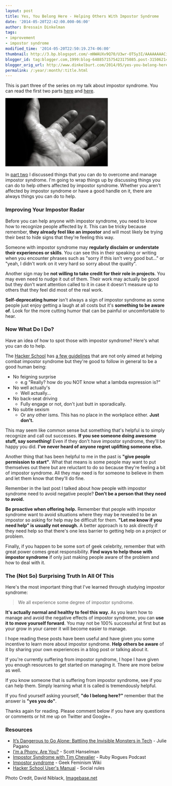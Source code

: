 ```yaml
---
layout: post
title: Yes, You Belong Here - Helping Others With Impostor Syndrome
date: '2014-05-20T22:42:00.000-06:00'
author: Bressain Dinkelman
tags:
- improvement
- impostor syndrome
modified_time: '2014-05-20T22:50:19.274-06:00'
thumbnail: http://3.bp.blogspot.com/-mNWAUXv9Q70/U3wr-OTSy3I/AAAAAAAACig/Tr2O9qAGFDE/s72-c/hand-reaching-bw.jpg
blogger_id: tag:blogger.com,1999:blog-6488571575423175085.post-3150621416368732448
blogger_orig_url: http://www.dinkelburt.com/2014/05/yes-you-belong-here-helping-others-with.html
permalink: /:year/:month/:title.html
---
```

This is part three of the series on my talk about impostor syndrome. You can read the first two parts [here](/blog/2014-04-25-yes-you-belong-here-what-is-impostor/) and [here](/blog/2014-05-11-yes-you-belong-here-overcoming-impostor/).

<div markdown="1" class="inline-image">
    <img src="/blog/images/hand-reaching-bw.jpg" alt="hand reaching out" style="height:213px;width:320px;" />
</div>

In [part two](/blog/2014-05-11-yes-you-belong-here-overcoming-impostor/) I discussed things that you can do to overcome and manage impostor syndrome. I'm going to wrap things up by discussing things you can do to help others affected by impostor syndrome. Whether you aren't affected by impostor syndrome or have a good handle on it, there are always things you can do to help.
<!--more-->

### Improving Your Impostor Radar

Before you can help anyone with impostor syndrome, you need to know how to recognize people affected by it. This can be tricky because remember, **they already feel like an impostor** and will most likely be trying their best to hide signs that they're feeling this way.

Someone with impostor syndrome may **regularly disclaim or understate their experiences or skills**. You can see this in their speaking or writing when you encounter phrases such as "sorry if this isn't very good but..." or "yeah, I didn't work on it very hard so sorry about the quality".

Another sign may be **not willing to take credit for their role in projects**. You may even need to nudge it out of them. Their work may actually be good but they don't want attention called to it in case it doesn't measure up to others that they feel did most of the real work.

**Self-deprecating humor** isn't always a sign of impostor syndrome as some people just enjoy getting a laugh at all costs but it's **something to be aware of**. Look for the more cutting humor that can be painful or uncomfortable to hear.

### Now What Do I Do?

Have an idea of how to spot those with impostor syndrome? Here's what you can do to help.

The [Hacker School](https://www.hackerschool.com/) has [a few guidelines](https://www.hackerschool.com/manual#sec-environment) that are not only aimed at helping combat impostor syndrome but they're good to follow in general to be a good human being:

* No feigning surprise
  * e.g "Really? how do you NOT know what a lambda expression is?"
* No well actually's
  * Well actually...
* No back-seat driving
  * Fully engage or not, don't just butt in sporadically.
* No subtle sexism
  * Or any other isms. This has no place in the workplace either. **Just don't.**

This may seem like common sense but something that's helpful is to simply recognize and call out successes. **If you see someone doing awesome stuff, say something!** Even if they don't have impostor syndrome, they'll be happy you did. **I've never heard of anyone regret uplifting someone else.**

Another thing that has been helpful to me in the past is **"give people permission to start"**. What that means is some people may want to put themselves out there but are reluctant to do so because they're feeling a bit of impostor syndrome. All they may need is for someone to believe in them and let them know that they'll do fine.

Remember in the last post I talked about how people with impostor syndrome need to avoid negative people? **Don't be a person that they need to avoid.**

**Be proactive when offering help.** Remember that people with impostor syndrome want to avoid situations where they may be revealed to be an impostor so asking for help may be difficult for them. **"Let me know if you need help" is usually not enough.** A better approach is to ask directly if they need help so that there's one less barrier to getting help on a project or problem.

Finally, if you happen to be some sort of geek celebrity, remember that with great power comes great responsibility. **Find ways to help those with impostor syndrome** if only just making people aware of the problem and how to deal with it.

### The (Not So) Surprising Truth In All Of This

Here's the most important thing that I've learned through studying impostor syndrome:

> We all experience some degree of impostor syndrome.

**It's actually normal and healthy to feel this way.** As you learn how to manage and avoid the negative effects of impostor syndrome, you can **use it to move yourself forward**. You may not be 100% successful at first but as your grow in your career it will become easier to manage.

I hope reading these posts have been useful and have given you some incentive to learn more about impostor syndrome. **Help others be aware** of it by sharing your own experiences in a blog post or talking about it.

If you're currently suffering from impostor syndrome, I hope I have given you enough resources to get started on managing it. There are more below as well.

If you know someone that is suffering from impostor syndrome, see if you can help them. Simply learning what it is called is tremendously helpful.

If you find yourself asking yourself, **"do I belong here?"** remember that the answer is **"yes you do"**.

Thanks again for reading. Please comment below if you have any questions or comments or hit me up on Twitter and Google+.

### Resources

* [It’s Dangerous to Go Alone: Battling the Invisible Monsters in Tech](http://juliepagano.com/blog/2013/11/02/it-s-dangerous-to-go-alone-battling-the-invisible-monsters-in-tech/) - Julie Pagano
* [I’m a Phony. Are You?](http://www.hanselman.com/blog/ImAPhonyAreYou.aspx) - Scott Hanselman
* [Impostor Syndrome with Tim Chevalier](http://rubyrogues.com/107-rr-impostor-syndrome-with-tim-chevalier/) - Ruby Rogues Podcast
* [Impostor syndrome](http://geekfeminism.wikia.com/wiki/Impostor_syndrome) - Geek Feminism Wiki
* [Hacker School User's Manual](https://www.hackerschool.com/manual#sec-environment) - Social rules

<script async="" class="speakerdeck-embed" data-id="7e2c6cb08eea0131941d3e2d8ace8b00" data-ratio="1.33333333333333" src="//speakerdeck.com/assets/embed.js"></script>

<div markdown="1" class="photo-credit">
    <span>Photo Credit, David Niblack, </span>
    <a href="http://imagebase.net/Concept/hand-reaching-bw">Imagebase.net</a>
</div>
